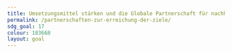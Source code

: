 ```yaml
---
title: Umsetzungsmittel stärken und die Globale Partnerschaft für nachhaltige Entwicklung mit neuem Leben erfüllen
permalink: /partnerschaften-zur-erreichung-der-ziele/
sdg_goal: 17
colour: 183668
layout: goal
---
```


